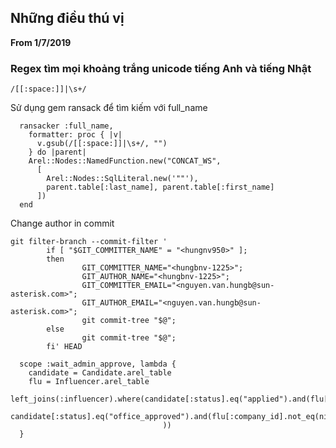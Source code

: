 ## Những điều thú vị
**From 1/7/2019**

### Regex tìm mọi khoảng trắng unicode tiếng Anh và tiếng Nhật
```
/[[:space:]]|\s+/
```

Sử dụng gem ransack để tìm kiếm với full_name
```
  ransacker :full_name,
    formatter: proc { |v|
      v.gsub(/[[:space:]]|\s+/, "")
    } do |parent|
    Arel::Nodes::NamedFunction.new("CONCAT_WS",
      [
        Arel::Nodes::SqlLiteral.new('""'),
        parent.table[:last_name], parent.table[:first_name]
      ])
  end
```


Change author in commit
```
git filter-branch --commit-filter '
        if [ "$GIT_COMMITTER_NAME" = "<hungnv950>" ];
        then
                GIT_COMMITTER_NAME="<hungbnv-1225>";
                GIT_AUTHOR_NAME="<hungbnv-1225>";
                GIT_COMMITTER_EMAIL="<nguyen.van.hungb@sun-asterisk.com>";
                GIT_AUTHOR_EMAIL="<nguyen.van.hungb@sun-asterisk.com>";
                git commit-tree "$@";
        else
                git commit-tree "$@";
        fi' HEAD
```

```
  scope :wait_admin_approve, lambda {
    candidate = Candidate.arel_table
    flu = Influencer.arel_table
    left_joins(:influencer).where(candidate[:status].eq("applied").and(flu[:company_id].eq(nil)).or(
                                    candidate[:status].eq("office_approved").and(flu[:company_id].not_eq(nil))
                                  ))
  }
```
